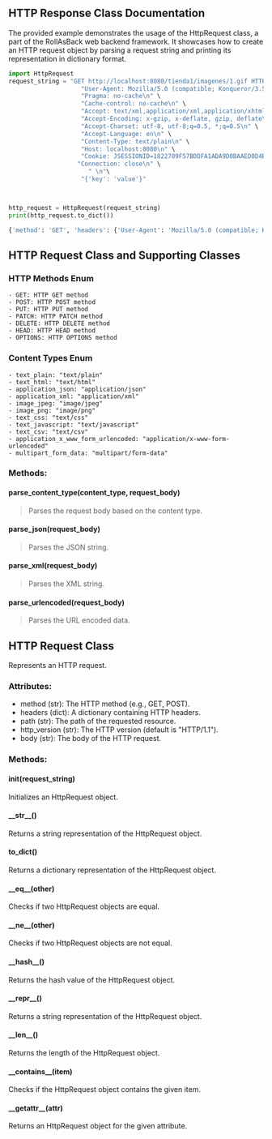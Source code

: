 
## HTTP Response Class Documentation

The provided example demonstrates the usage of the HttpRequest class, a part of the RollAsBack web backend framework.
It showcases how to create an HTTP request object by parsing a request string and printing its
representation in dictionary format.

```python
import HttpRequest
request_string = "GET http://localhost:8080/tienda1/imagenes/1.gif HTTP/1.1\n" \
                    "User-Agent: Mozilla/5.0 (compatible; Konqueror/3.5; Linux) KHTML/3.5.8 (like Gecko)\n" \
                    "Pragma: no-cache\n" \
                    "Cache-control: no-cache\n" \
                    "Accept: text/xml,application/xml,application/xhtml+xml,text/html;q=0.9,text/plain;q=0.8,image/png,*/*;q=0.5\n" \
                    "Accept-Encoding: x-gzip, x-deflate, gzip, deflate\n" \
                    "Accept-Charset: utf-8, utf-8;q=0.5, *;q=0.5\n" \
                    "Accept-Language: en\n" \
                    "Content-Type: text/plain\n" \
                    "Host: localhost:8080\n" \
                    "Cookie: JSESSIONID=1822709F57BDDFA1ADA9D0BAAED0D4B3\n" \
                   "Connection: close\n" \
                      " \n"\
                    "{'key': 'value'}"



http_request = HttpRequest(request_string)
print(http_request.to_dict())
```

```bash
{'method': 'GET', 'headers': {'User-Agent': 'Mozilla/5.0 (compatible; Konqueror/3.5; Linux) KHTML/3.5.8 (like Gecko)', 'Pragma': 'no-cache', 'Cache-control': 'no-cache', 'Accept': 'text/xml,application/xml,application/xhtml+xml,text/html;q=0.9,text/plain;q=0.8,image/png,*/*;q=0.5', 'Accept-Encoding': 'x-gzip, x-deflate, gzip, deflate', 'Accept-Charset': 'utf-8, utf-8;q=0.5, *;q=0.5', 'Accept-Language': 'en', 'Content-Type': 'text/plain', 'Host': 'localhost:8080', 'Cookie': 'JSESSIONID=1822709F57BDDFA1ADA9D0BAAED0D4B3', 'Connection': 'close'}, 'path': 'http://localhost:8080/tienda1/imagenes/1.gif', 'http_version': 'HTTP/1.1', 'body': "{'key': 'value'}"}
```

## HTTP Request Class and Supporting Classes

### HTTP Methods Enum

```
- GET: HTTP GET method
- POST: HTTP POST method
- PUT: HTTP PUT method
- PATCH: HTTP PATCH method
- DELETE: HTTP DELETE method
- HEAD: HTTP HEAD method
- OPTIONS: HTTP OPTIONS method
```

### Content Types Enum

```
- text_plain: "text/plain"
- text_html: "text/html"
- application_json: "application/json"
- application_xml: "application/xml"
- image_jpeg: "image/jpeg"
- image_png: "image/png"
- text_css: "text/css"
- text_javascript: "text/javascript"
- text_csv: "text/csv"
- application_x_www_form_urlencoded: "application/x-www-form-urlencoded"
- multipart_form_data: "multipart/form-data"
```

### Methods:

#### parse_content_type(content_type, request_body)

> Parses the request body based on the content type.

#### parse_json(request_body)

> Parses the JSON string.

#### parse_xml(request_body)

> Parses the XML string.

#### parse_urlencoded(request_body)

> Parses the URL encoded data.

## HTTP Request Class

Represents an HTTP request.

### Attributes:

- method (str): The HTTP method (e.g., GET, POST).
- headers (dict): A dictionary containing HTTP headers.
- path (str): The path of the requested resource.
- http_version (str): The HTTP version (default is "HTTP/1.1").
- body (str): The body of the HTTP request.

### Methods:

#### __init__(request_string)

Initializes an HttpRequest object.

#### \_\_str__()

Returns a string representation of the HttpRequest object.

#### to_dict()

Returns a dictionary representation of the HttpRequest object.

#### \_\_eq__(other)

Checks if two HttpRequest objects are equal.

#### \_\_ne__(other)

Checks if two HttpRequest objects are not equal.

#### \_\_hash__()

Returns the hash value of the HttpRequest object.

#### \_\_repr__()

Returns a string representation of the HttpRequest object.

#### \_\_len__()

Returns the length of the HttpRequest object.

#### \_\_contains__(item)

Checks if the HttpRequest object contains the given item.

#### \_\_getattr__(attr)

Returns an HttpRequest object for the given attribute.


